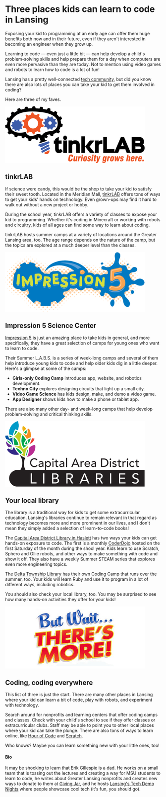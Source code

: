 # Three places kids can learn to code in Lansing

Exposing your kid to programming at an early age can offer them huge benefits both now and in their future, even if they aren't interested in becoming an engineer when they grow up.

Learning to code &mdash; even just a little bit &mdash; can help develop a child's problem-solving skills and help prepare them for a day when computers are even more pervasive than they are today. Not to mention using video games and robots to learn how to code is a lot of fun!

Lansing has a pretty well-connected [tech community](https://www.lansing.codes/), but did you know there are also lots of places you can take your kid to get them involved in coding?

Here are three of my faves.

![](tinkrlab-logo.png)

## tinkrLAB

If science were candy, this would be the shop to take your kid to satisfy their sweet tooth. Located in the Meridian Mall, [tinkrLAB](https://www.tinkrlab.com/) offers tons of ways to get your kids' hands on technology. Even grown-ups may find it hard to walk out without a new project or hobby.

During the school year, tinkrLAB offers a variety of classes to expose your kid to programming. Whether it's coding in Minecraft or working with robots and circuitry, kids of all ages can find some way to learn about coding.

tinkrLAB hosts summer camps at a variety of locations around the Greater Lansing area, too. The age range depends on the nature of the camp, but the topics are explored at a much deeper level than the classes.

![](impression5-logo.png)

## Impression 5 Science Center

[Impression 5](https://impression5.org/) is just an amazing place to take kids in general, and more specifically, they have a great selection of camps for young ones who want to learn to code.

Their Summer L.A.B.S. is a series of week-long camps and several of them help introduce young kids to code and help older kids dig in a little deeper. Here's a glimpse at some of the camps:

* **Girls-only Coding Camp** introduces app, website, and robotics development.
* **Techno City** explores designing circuits that light up a small city.
* **Video Game Science** has kids design, make, and demo a video game.
* **App Designer** shows kids how to make a phone or tablet app.

There are also many other day- and week-long camps that help develop problem-solving and critical thinking skills.

![](cadl-logo.png)

## Your local library

The library is a traditional way for kids to get some extracurricular education. Lansing's libraries continue to remain relevant in that regard as technology becomes more and more prominent in our lives, and I don't mean they simply added a selection of learn-to-code books!

The [Capital Area District Library in Haslett](https://www.cadl.org/events/browse-all-events/?branch=haslett) has two ways your kids can get hands-on exposure to code. The first is a monthly [CoderDojo](https://zen.coderdojo.com/dojo/us/haslett-mi/haslett-mi-cadl-haslett-library-1) hosted on the first Saturday of the month during the shool year. Kids learn to use Scratch, Sphero and Ollie robots, and other ways to make something with code and show it off. They also have a weekly Summer STEAM series that explores even more engineering topics.

The [Delta Township Library](http://dtdl.evanced.info/signup) has their own Coding Camp that runs over the summer, too. Your kids will learn Ruby and use it to program in a lot of different ways, including robotics.

You should also check your local library, too. You may be surprised to see how many hands-on activities they offer for your kids!

![](theres-more.png)

## Coding, coding everywhere

This list of three is just the start. There are many other places in Lansing where your kid can learn a bit of code, play with robots, and experiment with technology.

Search around for nonprofits and learning centers that offer coding camps and classes. Check with your child's school to see if they offer classes or extracurricular clubs. Staff may be able to point you to other local places where your kid can take the plunge. There are also tons of ways to learn online, like [Hour of Code](https://hourofcode.com/us) and [Scratch](https://scratch.mit.edu/).

Who knows? Maybe you can learn something new with your little ones, too!

#### Bio

It may be shocking to learn that Erik Gillespie is a dad. He works on a small team that is tossing out the lectures and creating a way for MSU students to learn to code, he writes about Greater Lansing nonprofits and creates new ways to donate to them at [Giving Jar](https://givingjar.org/), and he hosts [Lansing's Tech Demo Nights](https://www.meetup.com/lansing-tech-demos/) where people showcase cool tech (it's fun, you should go).
